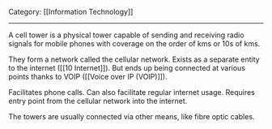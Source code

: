 Category: [[Information Technology]]
___
A cell tower is a physical tower capable of sending and receiving radio signals for mobile phones with coverage on the order of kms or 10s of kms. 

They form a network called the cellular network. Exists as a separate entity to the internet ([[10 Internet]]). But ends up being connected at various points thanks to VOIP ([[Voice over IP (VOIP)]]).

Facilitates phone calls. Can also facilitate regular internet usage. Requires entry point from the cellular network into the internet. 

The towers are usually connected via other means, like fibre optic cables. 

